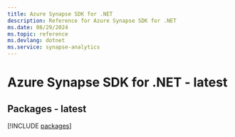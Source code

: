 ```yaml
---
title: Azure Synapse SDK for .NET
description: Reference for Azure Synapse SDK for .NET
ms.date: 08/29/2024
ms.topic: reference
ms.devlang: dotnet
ms.service: synapse-analytics
---
```

# Azure Synapse SDK for .NET - latest
## Packages - latest
[!INCLUDE [packages](synapse-index.md)]